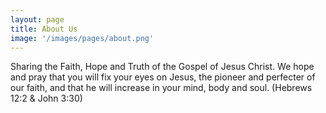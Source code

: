```yaml
---
layout: page
title: About Us
image: '/images/pages/about.png'
---
```


Sharing the Faith, Hope and Truth of the Gospel of Jesus Christ. We hope and pray that you will fix your eyes on Jesus, the pioneer and perfecter of our faith, and that he will increase in your mind, body and soul. (Hebrews 12:2 & John 3:30)
